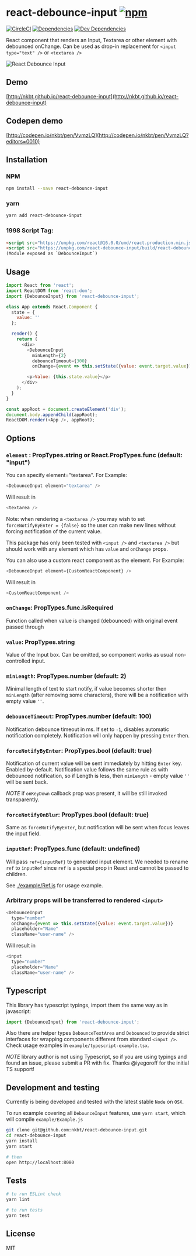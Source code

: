 # react-debounce-input [![npm](https://img.shields.io/npm/v/react-debounce-input.svg?style=flat-square)](https://www.npmjs.com/package/react-debounce-input)

[![CircleCI](https://img.shields.io/circleci/project/nkbt/react-debounce-input.svg?style=flat-square&label=build)](https://circleci.com/gh/nkbt/react-debounce-input)
[![Dependencies](https://img.shields.io/david/nkbt/react-debounce-input.svg?style=flat-square)](https://david-dm.org/nkbt/react-debounce-input)
[![Dev Dependencies](https://img.shields.io/david/dev/nkbt/react-debounce-input.svg?style=flat-square)](https://david-dm.org/nkbt/react-debounce-input#info=devDependencies)

React component that renders an Input, Textarea or other element with debounced onChange. Can be used as drop-in replacement for `<input type="text" />` or `<textarea />`

![React Debounce Input](./example/react-debounce-input.gif)

## Demo

[http://nkbt.github.io/react-debounce-input](http://nkbt.github.io/react-debounce-input)

## Codepen demo

[http://codepen.io/nkbt/pen/VvmzLQ](http://codepen.io/nkbt/pen/VvmzLQ?editors=0010)

## Installation

### NPM

```sh
npm install --save react-debounce-input
```

### yarn

```sh
yarn add react-debounce-input 
```

### 1998 Script Tag:
```html
<script src="https://unpkg.com/react@16.0.0/umd/react.production.min.js"></script>
<script src="https://unpkg.com/react-debounce-input/build/react-debounce-input.js"></script>
(Module exposed as `DebounceInput`)
```

## Usage
```js
import React from 'react';
import ReactDOM from 'react-dom';
import {DebounceInput} from 'react-debounce-input';

class App extends React.Component {
  state = {
    value: ''
  };

  render() {
    return (
      <div>
        <DebounceInput
          minLength={2}
          debounceTimeout={300}
          onChange={event => this.setState({value: event.target.value})} />

        <p>Value: {this.state.value}</p>
      </div>
    );
  }
}

const appRoot = document.createElement('div');
document.body.appendChild(appRoot);
ReactDOM.render(<App />, appRoot);
```

## Options

### `element` : PropTypes.string or React.PropTypes.func (default: "input")

You can specify element="textarea". For Example:

```js
<DebounceInput element="textarea" />
```

Will result in

```js
<textarea />
```

Note: when rendering a `<textarea />` you may wish to set `forceNotifyByEnter = {false}` so the user can make new lines without forcing notification of the current value.

This package has only been tested with `<input />` and `<textarea />` but should work with any element which has `value` and `onChange` props.

You can also use a custom react component as the element. For Example:

```js
<DebounceInput element={CustomReactComponent} />
```

Will result in

```js
<CustomReactComponent />
```

### `onChange`: PropTypes.func.isRequired

Function called when value is changed (debounced) with original event passed through


### `value`: PropTypes.string

Value of the Input box. Can be omitted, so component works as usual non-controlled input.


### `minLength`: PropTypes.number (default: 2)

Minimal length of text to start notify, if value becomes shorter then `minLength` (after removing some characters), there will be a notification with empty value `''`.


### `debounceTimeout`: PropTypes.number (default: 100)

Notification debounce timeout in ms. If set to `-1`, disables automatic notification completely. Notification will only happen by pressing `Enter` then.


### `forceNotifyByEnter`: PropTypes.bool (default: true)

Notification of current value will be sent immediately by hitting `Enter` key. Enabled by-default. Notification value follows the same rule as with debounced notification, so if Length is less, then `minLength` - empty value `''` will be sent back.

*NOTE* if `onKeyDown` callback prop was present, it will be still invoked transparently.

### `forceNotifyOnBlur`: PropTypes.bool (default: true)

Same as `forceNotifyByEnter`, but notification will be sent when focus leaves the input field.

### `inputRef`: PropTypes.func (default: undefined)

Will pass `ref={inputRef}` to generated input element. We needed to rename `ref` to `inputRef` since `ref` is a special prop in React and cannot be passed to children. 

See [./example/Ref.js](./example/Ref.js) for usage example.

### Arbitrary props will be transferred to rendered `<input>`

```js
<DebounceInput
  type="number"
  onChange={event => this.setState({value: event.target.value})}
  placeholder="Name"
  className="user-name" />
```

Will result in

```js
<input
  type="number"
  placeholder="Name"
  className="user-name" />
```

## Typescript

This library has typescript typings, import them the same way as in javascript:

```typescript
import {DebounceInput} from 'react-debounce-input';
```

Also there are helper types `DebounceTextArea` and `Debounced` to provide strict interfaces for wrapping components different from standard `<input />`. Check usage examples in `example/typescript-example.tsx`.


*NOTE* library author is not using Typescript, so if you are using typings and found an issue, please submit a PR with fix. Thanks @iyegoroff for the initial TS support!


## Development and testing

Currently is being developed and tested with the latest stable `Node` on `OSX`.

To run example covering all `DebounceInput` features, use `yarn start`, which will compile `example/Example.js`

```bash
git clone git@github.com:nkbt/react-debounce-input.git
cd react-debounce-input
yarn install
yarn start

# then
open http://localhost:8080
```

## Tests

```bash
# to run ESLint check
yarn lint

# to run tests
yarn test
```

## License

MIT
